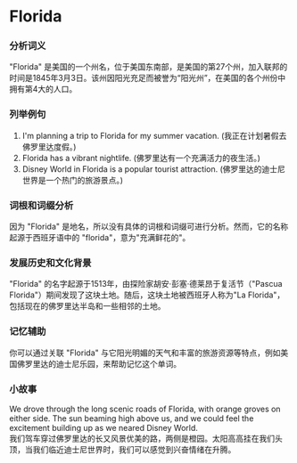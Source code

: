 # Florida

### 分析词义

  

"Florida" 是美国的一个州名，位于美国东南部，是美国的第27个州，加入联邦的时间是1845年3月3日。该州因阳光充足而被誉为“阳光州”，在美国的各个州份中拥有第4大的人口。

  

### 列举例句

  

1.  I'm planning a trip to Florida for my summer vacation. (我正在计划暑假去佛罗里达度假。)
2.  Florida has a vibrant nightlife. (佛罗里达有一个充满活力的夜生活。)
3.  Disney World in Florida is a popular tourist attraction. (佛罗里达的迪士尼世界是一个热门的旅游景点。)

  

### 词根和词缀分析

  

因为 "Florida" 是地名，所以没有具体的词根和词缀可进行分析。然而，它的名称起源于西班牙语中的 "florida"，意为"充满鲜花的"。

  

### 发展历史和文化背景

  

"Florida" 的名字起源于1513年，由探险家胡安·彭塞·德莱昂于复活节（"Pascua Florida"）期间发现了这块土地。随后，这块土地被西班牙人称为"La Florida"，包括现在的佛罗里达半岛和一些相邻的土地。

  

### 记忆辅助

  

你可以通过关联 "Florida" 与它阳光明媚的天气和丰富的旅游资源等特点，例如美国佛罗里达的迪士尼乐园，来帮助记忆这个单词。

  

### 小故事

  

We drove through the long scenic roads of Florida, with orange groves on either side. The sun beaming high above us, and we could feel the excitement building up as we neared Disney World.  
我们驾车穿过佛罗里达的长又风景优美的路，两侧是橙园。太阳高高挂在我们头顶，当我们临近迪士尼世界时，我们可以感觉到兴奋情绪在升腾。

